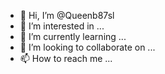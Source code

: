 - 👋 Hi, I’m @Queenb87sl
- 👀 I’m interested in ...
- 🌱 I’m currently learning ...
- 💞️ I’m looking to collaborate on ...
- 📫 How to reach me ...

<!---
Queenb87sl/Queenb87sl is a ✨ special ✨ repository because its `README.md` (this file) appears on your GitHub profile.
You can click the Preview link to take a look at your changes.
--->
